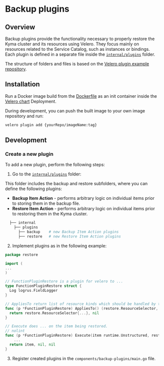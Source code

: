# Backup plugins

## Overview

Backup plugins provide the functionality necessary to properly restore the Kyma cluster and its resources using Velero. They focus mainly on resources related to the Service Catalog, such as instances or bindings. Each plugin is defined in a separate file inside the [`internal/plugins`](internal/plugins) folder.

The structure of folders and files is based on the [Velero plugin example repository](https://github.com/heptio/velero-plugin-example).

## Installation

Run a Docker image build from the [Dockerfile](Dockerfile) as an init container inside the [Velero chart](../../resources/velero) Deployment.

During development, you can push the built image to your own image repository and run:

```bash
velero plugin add {yourRepo/imageName:tag}
```

## Development

### Create a new plugin

To add a new plugin, perform the following steps:

1. Go to the [`internal/plugins`](internal/plugins) folder:

This folder includes the backup and restore subfolders, where you can define the following plugins:

- **Backup Item Action** - performs arbitrary logic on individual items prior to storing them in the backup file.
- **Restore Item Action** - performs arbitrary logic on individual items prior to restoring them in the Kyma cluster.

```bash
  ├── internal
    ├── plugins
      ├── backup    # new Backup Item Action plugins
      ├── restore   # new Restore Item Action plugins
  ```

2. Implement plugins as in the following example:

```go
package restore

import (
...
)

// FunctionPluginRestore is a plugin for velero to ...
type FunctionPluginRestore struct {
  Log logrus.FieldLogger
}

// AppliesTo return list of resource kinds which should be handled by this plugin
func (p *FunctionPluginRestore) AppliesTo() (restore.ResourceSelector, error) {
  return restore.ResourceSelector{...}, nil
}

// Execute does ... on the item being restored.
// nolint
func (p *FunctionPluginRestore) Execute(item runtime.Unstructured, restore *v1.Restore) (runtime.Unstructured, error, error) {
    ...
  return item, nil, nil
}

```

3. Register created plugins in the `components/backup-plugins/main.go` file.
